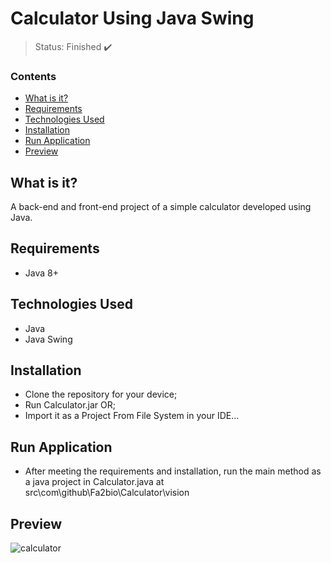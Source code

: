 <h1>Calculator Using Java Swing</h1>

> Status: Finished ✔️

### Contents
  
* [What is it?](#what-is-it)
* [Requirements](#requirements)
* [Technologies Used](#technologies)
* [Installation](#installation)
* [Run Application](#run-application)
* [Preview](#preview)

## <a name="what-is-it"></a>What is it?

A back-end and front-end project of a simple calculator developed using Java.

## <a name="requirements"></a>Requirements

- Java 8+

## <a name="technologies"></a>Technologies Used

- Java
- Java Swing

## <a name="installation"></a>Installation

- Clone the repository for your device;
- Run Calculator.jar OR;
- Import it as a Project From File System in your IDE...

## <a name="run-application"></a>Run Application

- After meeting the requirements and installation, run the main method as a java project in 
Calculator.java at src\com\github\Fa2bio\Calculator\vision 

## <a name="preview"></a>Preview

![calculator](https://user-images.githubusercontent.com/41877566/200026510-41e4f27b-1100-48fe-92f8-8d55cc5a15a2.png)
